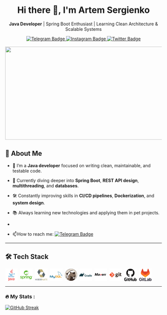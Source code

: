 <div id="header" align="center">
   <h1 align="center">Hi there 👋, I'm Artem Sergienko</h1>
<p align="center">
  <strong>Java Developer</strong> | Spring Boot Enthusiast | Learning Clean Architecture & Scalable Systems
</p>

  <div id="socials">
  <a href="https://t.me/Emelian_Gaiday">
    <img src="https://img.shields.io/badge/telegram-blue?style=for-the-badge&logo=telegram&logoColor=white" alt="Telegram Badge"/>
  </a>
  <a href="https://www.instagram.com/_afk_npc_/">
    <img src="https://img.shields.io/badge/Instagram-8A2BE2?style=for-the-badge&logo=instagram&logoColor=white" alt="Instagram Badge"/>
  </a>
  <a href="https://twitter.com/Emelian_Gaiday">
    <img src="https://img.shields.io/badge/Twitter-blue?style=for-the-badge&logo=twitter&logoColor=white" alt="Twitter Badge"/>
  </a>
</div>
<img src="https://komarev.com/ghpvc/?username=Ozsfag&style=flat-square&color=blue" alt=""/>
</div>

<div align="center">
  <img src="https://media.giphy.com/media/dWesBcTLavkZuG35MI/giphy.gif" width="600" height="300"/>
</div>

## 🚀 About Me

- 🎯 I’m a **Java developer** focused on writing clean, maintainable, and testable code.
- 🌱 Currently diving deeper into **Spring Boot**, **REST API design**, **multithreading**, and **databases**.
- 🛠️ Constantly improving skills in **CI/CD pipelines**, **Dockerization**, and **system design**.
- 📚 Always learning new technologies and applying them in pet projects.
- 

- :mailbox:How to reach me: [![Telegram Badge](https://img.shields.io/badge/-Ozsfag-blue?style=flat&logo=Telegram&logoColor=white)](https://t.me/Emelian_Gaiday)

---

## 🛠️ Tech Stack

<div>
   <img src="https://github.com/devicons/devicon/blob/master/icons/java/java-original-wordmark.svg" title="Java" alt="Java" width="40" height="40"/>&nbsp;
   <img src="https://github.com/devicons/devicon/blob/master/icons/spring/spring-original-wordmark.svg" title="Spring" alt="Spring" width="40" height="40"/>&nbsp;
   <img src="https://github.com/devicons/devicon/blob/master/icons/hibernate/hibernate-original-wordmark.svg" title="Hibernate"  alt="Hibernate" width="40" height="40"/>&nbsp;
   <img src="https://github.com/devicons/devicon/blob/master/icons/mysql/mysql-original-wordmark.svg" title="MySQL"  alt="MySQL" width="40" height="40"/>&nbsp;
   <img src="https://github.com/devicons/devicon/blob/master/icons/dbeaver/dbeaver-original.svg" title="Dbeaver"  alt="Dbeaver" width="40" height="40"/>&nbsp;
   <img src="https://github.com/devicons/devicon/blob/master/icons/gradle/gradle-original-wordmark.svg" title="Gradle"  alt="Gradle" width="40" height="40"/>&nbsp;
   <img src="https://github.com/devicons/devicon/blob/master/icons/maven/maven-original-wordmark.svg" title="Maven"  alt="Maven" width="40" height="40"/>&nbsp;
   <img src="https://github.com/devicons/devicon/blob/master/icons/git/git-original-wordmark.svg" title="Git" alt="Git" width="40" height="40"/>&nbsp;
   <img src="https://github.com/devicons/devicon/blob/master/icons/github/github-original-wordmark.svg" title="GitHub" alt="GitHub" width="40" height="40"/>&nbsp;
   <img src="https://github.com/devicons/devicon/blob/master/icons/gitlab/gitlab-original-wordmark.svg" title="GitLab" alt="GitLab" width="40" height="40"/>&nbsp;
</div>

---

### :fire: My Stats :

[![GitHub Streak](http://github-readme-streak-stats.herokuapp.com?user=Ozsfag&theme=algolia&card_width=495)](https://git.io/streak-stats)
